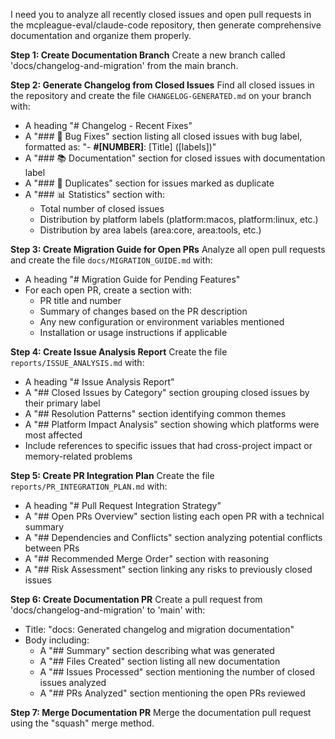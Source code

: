 I need you to analyze all recently closed issues and open pull requests in the mcpleague-eval/claude-code repository, then generate comprehensive documentation and organize them properly.

**Step 1: Create Documentation Branch**
Create a new branch called 'docs/changelog-and-migration' from the main branch.

**Step 2: Generate Changelog from Closed Issues**
Find all closed issues in the repository and create the file `CHANGELOG-GENERATED.md` on your branch with:
- A heading "# Changelog - Recent Fixes"
- A "### 🐛 Bug Fixes" section listing all closed issues with bug label, formatted as: "- **#[NUMBER]**: [Title] ([labels])"
- A "### 📚 Documentation" section for closed issues with documentation label
- A "### 🔄 Duplicates" section for issues marked as duplicate
- A "### 📊 Statistics" section with:
  - Total number of closed issues
  - Distribution by platform labels (platform:macos, platform:linux, etc.)
  - Distribution by area labels (area:core, area:tools, etc.)

**Step 3: Create Migration Guide for Open PRs**
Analyze all open pull requests and create the file `docs/MIGRATION_GUIDE.md` with:
- A heading "# Migration Guide for Pending Features"
- For each open PR, create a section with:
  - PR title and number
  - Summary of changes based on the PR description
  - Any new configuration or environment variables mentioned
  - Installation or usage instructions if applicable

**Step 4: Create Issue Analysis Report**
Create the file `reports/ISSUE_ANALYSIS.md` with:
- A heading "# Issue Analysis Report"
- A "## Closed Issues by Category" section grouping closed issues by their primary label
- A "## Resolution Patterns" section identifying common themes
- A "## Platform Impact Analysis" section showing which platforms were most affected
- Include references to specific issues that had cross-project impact or memory-related problems

**Step 5: Create PR Integration Plan**
Create the file `reports/PR_INTEGRATION_PLAN.md` with:
- A heading "# Pull Request Integration Strategy"
- A "## Open PRs Overview" section listing each open PR with a technical summary
- A "## Dependencies and Conflicts" section analyzing potential conflicts between PRs
- A "## Recommended Merge Order" section with reasoning
- A "## Risk Assessment" section linking any risks to previously closed issues

**Step 6: Create Documentation PR**
Create a pull request from 'docs/changelog-and-migration' to 'main' with:
- Title: "docs: Generated changelog and migration documentation"
- Body including:
  - A "## Summary" section describing what was generated
  - A "## Files Created" section listing all new documentation
  - A "## Issues Processed" section mentioning the number of closed issues analyzed
  - A "## PRs Analyzed" section mentioning the open PRs reviewed

**Step 7: Merge Documentation PR**
Merge the documentation pull request using the "squash" merge method.
